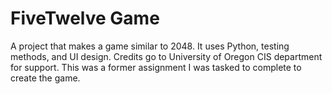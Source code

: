 # FiveTwelve Game
 A project that makes a game similar to 2048.  It uses Python, testing methods, and UI design.  Credits go to University of Oregon CIS department for support.
This was a former assignment I was tasked to complete to create the game.
